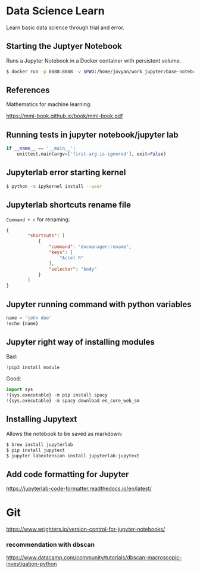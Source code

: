 # Data Science Learn

Learn basic data science through trial and error.

## Starting the Juptyer Notebook

Runs a Jupyter Notebook in a Docker container with persistent volume.

```bash
$ docker run -p 8888:8888 -v $PWD:/home/jovyan/work jupyter/base-notebook
```


## References

Mathematics for machine learning:

https://mml-book.github.io/book/mml-book.pdf


## Running tests in jupyter notebook/jupyter lab

```python
if __name__ == '__main__':
    unittest.main(argv=['first-arg-is-ignored'], exit=False)
```

## Jupyterlab error starting kernel

```bash
$ python -m ipykernel install --user
```


## Jupyterlab shortcuts rename file

`Command + r` for renaming:
```json
{
        "shortcuts": [
            {
                "command": "docmanager:rename",
                "keys": [
                    "Accel R"
                ],
                "selector": "body"
            }
        ]
}
```

## Jupyter running command with python variables

```py
name = 'john doe'
!echo {name}
```

## Jupyter right way of installing modules

Bad:
```python
!pip3 install module
```

Good:
```python
import sys
!{sys.executable} -m pip install spacy
!{sys.executable} -m spacy download en_core_web_sm
```

## Installing Jupytext

Allows the notebook to be saved as markdown:
```bash
$ brew install jupyterlab
$ pip install jupytext
$ jupyter labextension install jupyterlab-jupytext
```

## Add code formatting for Jupyter
https://jupyterlab-code-formatter.readthedocs.io/en/latest/

# Git
https://www.wrighters.io/version-control-for-jupyter-notebooks/

### recommendation with dbscan

https://www.datacamp.com/community/tutorials/dbscan-macroscopic-investigation-python

